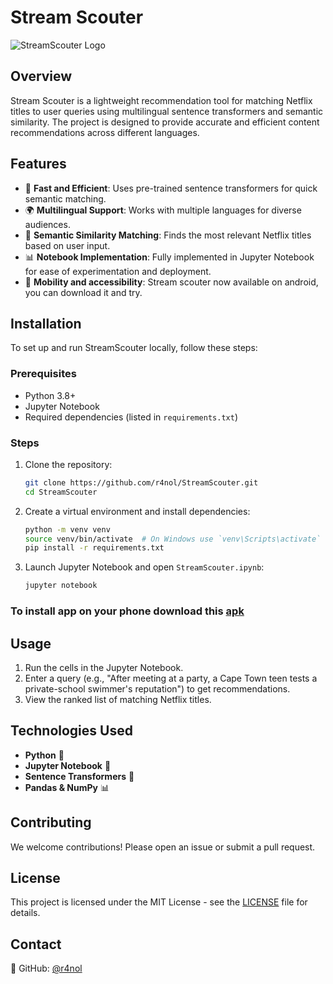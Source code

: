 # Stream Scouter
<picture>
  <source media="(prefers-color-scheme: dark)" srcset="https://placehold.co/800x200/EEE/31343C?font=poppins&text=Stream%20Scouter">
  <source media="(prefers-color-scheme: light)" srcset="https://placehold.co/800x200/31343C/EEE?font=poppins&text=Stream%20Scouter">
  <img alt="StreamScouter Logo" src="https://placehold.co/800x200/31343C/EEE?font=poppins&text=Stream%20Scouter">
</picture>

## Overview
Stream Scouter is a lightweight recommendation tool for matching Netflix titles to user queries using multilingual sentence transformers and semantic similarity. The project is designed to provide accurate and efficient content recommendations across different languages.

## Features
- 🚀 **Fast and Efficient**: Uses pre-trained sentence transformers for quick semantic matching.
- 🌍 **Multilingual Support**: Works with multiple languages for diverse audiences.
- 🔎 **Semantic Similarity Matching**: Finds the most relevant Netflix titles based on user input.
- 📊 **Notebook Implementation**: Fully implemented in Jupyter Notebook for ease of experimentation and deployment.
- 📱 **Mobility and accessibility**: Stream scouter now available on android, you can download it and try.

## Installation
To set up and run StreamScouter locally, follow these steps:

### Prerequisites
- Python 3.8+
- Jupyter Notebook
- Required dependencies (listed in `requirements.txt`)

### Steps
1. Clone the repository:
   ```bash
   git clone https://github.com/r4nol/StreamScouter.git
   cd StreamScouter
   ```
2. Create a virtual environment and install dependencies:
   ```bash
   python -m venv venv
   source venv/bin/activate  # On Windows use `venv\Scripts\activate`
   pip install -r requirements.txt
   ```
3. Launch Jupyter Notebook and open `StreamScouter.ipynb`:
   ```bash
   jupyter notebook
   ```
### To install app on your phone download this [apk](https://github.com/w1lderr/StreamScouterAndroidApp/blob/master/app-debug.apk)

## Usage
1. Run the cells in the Jupyter Notebook.
2. Enter a query (e.g., "After meeting at a party, a Cape Town teen tests a private-school swimmer's reputation") to get recommendations.
3. View the ranked list of matching Netflix titles.

## Technologies Used
- **Python** 🐍
- **Jupyter Notebook** 📓
- **Sentence Transformers** 🤖
- **Pandas & NumPy** 📊

## Contributing
We welcome contributions! Please open an issue or submit a pull request.

## License
This project is licensed under the MIT License - see the [LICENSE](LICENSE) file for details.

## Contact
🐙 GitHub: [@r4nol](https://github.com/r4nol)
